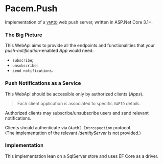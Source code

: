 # Pacem.Push
Implementation of 
a [`VAPID`](https://tools.ietf.org/id/draft-ietf-webpush-vapid-03.html) 
web push server, written in ASP.Net Core 3.1+.

### The Big Picture
This WebApi aims to provide all the endpoints and functionalities
that your _push-notification_-enabled _App_ would need:

- `subscribe`;
- `unsubscribe`;
- `send notifications`.

### Push Notifications as a Service
This WebApi should be accessible only by authorized clients (_Apps_).

> Each client application is associated to specific `VAPID` details.

Authorized clients may subscribe/unsubscribe users and send relevant notifications.
  
Clients should authenticate via `OAuth2 Introspection` protocol.  
(The implementation of the relevant _IdentityServer_ is not provided.)

### Implementation
This implementation lean on a SqlServer store and uses
EF Core as a driver.
